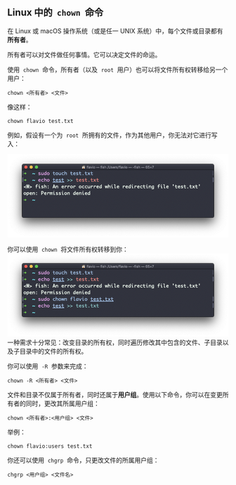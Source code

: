 ## Linux 中的  `chown`  命令

在 Linux 或 macOS 操作系统（或是任一 UNIX 系统）中，每个文件或目录都有**所有者**。

所有者可以对文件做任何事情。它可以决定文件的命运。

使用  `chown`  命令，所有者（以及  `root`  用户）也可以将文件所有权转移给另一个用户：

```
chown <所有者> <文件>
```

像这样：

```
chown flavio test.txt
```

例如，假设有一个为  `root`  所拥有的文件，作为其他用户，你无法对它进行写入：

![alt text](image-40.png)

你可以使用  `chown`  将文件所有权转移到你：
![alt text](image-41.png)
一种需求十分常见：改变目录的所有权，同时遍历修改其中包含的文件、子目录以及子目录中的文件的所有权。

你可以使用  `-R`  参数来完成：

```
chown -R <所有者> <文件>
```

文件和目录不仅属于所有者，同时还属于**用户组**。使用以下命令，你可以在变更所有者的同时，更改其所属用户组：

```
chown <所有者>:<用户组> <文件>
```

举例：

```
chown flavio:users test.txt
```

你还可以使用  `chgrp`  命令，只更改文件的所属用户组：

```
chgrp <用户组> <文件名>
```
